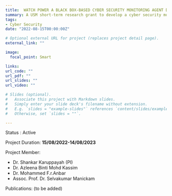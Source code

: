 ```yaml
---
title:  WATCH POWER A BLACK BOX-BASED CYBER SECURITY MONITORING AGENT DEVICE.
summary: A USM short-term research grant to develop a cyber security monitoring agent device. 
tags:
- Cyber Security
date: "2022-08-15T00:00:00Z"

# Optional external URL for project (replaces project detail page).
external_link: ""

image:
  focal_point: Smart

links:
url_code: ""
url_pdf: ""
url_slides: ""
url_video: ""

# Slides (optional).
#   Associate this project with Markdown slides.
#   Simply enter your slide deck's filename without extension.
#   E.g. `slides = "example-slides"` references `content/slides/example-slides.md`.
#   Otherwise, set `slides = ""`.

---
```


Status : Active

Project Duration: **15/08/2022-14/08/2023**
   
Project Member:
- Dr. Shankar Karuppayah (PI)
- Dr. Azleena Binti Mohd Kassim
- Dr. Mohammed F.r.Anbar
- Assoc. Prof. Dr. Selvakumar Manickam

Publications:
(to be added)